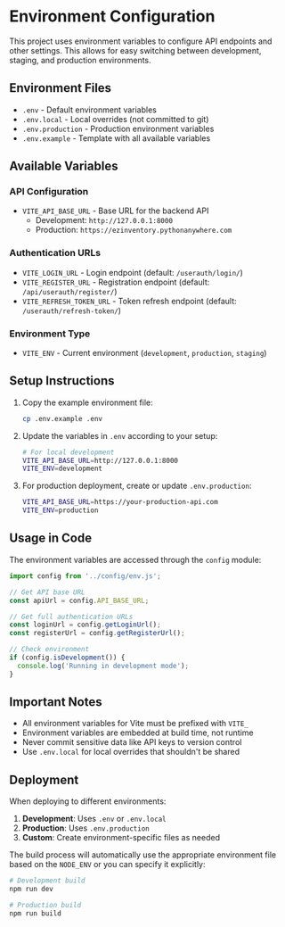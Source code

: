 # Environment Configuration

This project uses environment variables to configure API endpoints and other settings. This allows for easy switching between development, staging, and production environments.

## Environment Files

- `.env` - Default environment variables
- `.env.local` - Local overrides (not committed to git)
- `.env.production` - Production environment variables
- `.env.example` - Template with all available variables

## Available Variables

### API Configuration
- `VITE_API_BASE_URL` - Base URL for the backend API
  - Development: `http://127.0.0.1:8000`
  - Production: `https://ezinventory.pythonanywhere.com`

### Authentication URLs
- `VITE_LOGIN_URL` - Login endpoint (default: `/userauth/login/`)
- `VITE_REGISTER_URL` - Registration endpoint (default: `/api/userauth/register/`)
- `VITE_REFRESH_TOKEN_URL` - Token refresh endpoint (default: `/userauth/refresh-token/`)

### Environment Type
- `VITE_ENV` - Current environment (`development`, `production`, `staging`)

## Setup Instructions

1. Copy the example environment file:
   ```bash
   cp .env.example .env
   ```

2. Update the variables in `.env` according to your setup:
   ```bash
   # For local development
   VITE_API_BASE_URL=http://127.0.0.1:8000
   VITE_ENV=development
   ```

3. For production deployment, create or update `.env.production`:
   ```bash
   VITE_API_BASE_URL=https://your-production-api.com
   VITE_ENV=production
   ```

## Usage in Code

The environment variables are accessed through the `config` module:

```javascript
import config from '../config/env.js';

// Get API base URL
const apiUrl = config.API_BASE_URL;

// Get full authentication URLs
const loginUrl = config.getLoginUrl();
const registerUrl = config.getRegisterUrl();

// Check environment
if (config.isDevelopment()) {
  console.log('Running in development mode');
}
```

## Important Notes

- All environment variables for Vite must be prefixed with `VITE_`
- Environment variables are embedded at build time, not runtime
- Never commit sensitive data like API keys to version control
- Use `.env.local` for local overrides that shouldn't be shared

## Deployment

When deploying to different environments:

1. **Development**: Uses `.env` or `.env.local`
2. **Production**: Uses `.env.production`
3. **Custom**: Create environment-specific files as needed

The build process will automatically use the appropriate environment file based on the `NODE_ENV` or you can specify it explicitly:

```bash
# Development build
npm run dev

# Production build
npm run build
```

